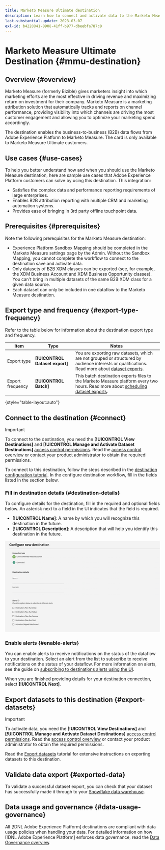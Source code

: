 ```yaml
---
title: Marketo Measure Ultimate destination
description: Learn how to connect and activate data to the Marketo Measure Ultimate destination.
last-substantial-update: 2023-03-07
exl-id: b4220841-8908-41ff-b977-dbeebfa787c8
---
```

# Marketo Measure Ultimate Destination {#mmu-destination}

## Overview {#overview}

Marketo Measure (formerly Bizible) gives marketers insight into which marketing efforts are the most effective in driving revenue and maximizing return on investment for their company. Marketo Measure is a marketing attribution solution that automatically tracks and reports on channel performance, providing visibility into which channels are driving the most customer engagement and allowing you to optimize your marketing spend accordingly.

The destination enables the business-to-business (B2B) data flows from Adobe Experience Platform to Marketo Measure. The card is only available to Marketo Measure Ultimate customers. 

## Use cases {#use-cases}

To help you better understand how and when you should use the Marketo Measure destination, here are sample use cases that Adobe Experience Platform customers can solve by using this destination. This integration:

* Satisfies the complex data and performance reporting requirements of large enterprises.
* Enables B2B attribution reporting with multiple CRM and marketing automation systems. 
* Provides ease of bringing in 3rd party offline touchpoint data. 

## Prerequisites {#prerequisites}

Note the following prerequisites for the Marketo Measure destination:

* Experience Platform Sandbox Mapping should be completed in the Marketo Measure settings page by the Admin. Without the Sandbox Mapping, you cannot complete the workflow to connect to the destination save and activate data. 
* Only datasets of B2B XDM classes can be exported (see, for example, the XDM Business Account and XDM Business Opportunity classes). You can't bring in multiple datasets of the same B2B XDM class for a given data source. 
* Each dataset can only be included in one dataflow to the Marketo Measure destination. 

## Export type and frequency {#export-type-frequency}

Refer to the table below for information about the destination export type and frequency.

| Item | Type | Notes |
---------|----------|---------|
| Export type | **[!UICONTROL Dataset export]** | You are exporting raw datasets, which are not grouped or structured by audience interests or qualifications. Read more about [dataset exports](/help/destinations/destination-types.md#dataset-export-destinations).|
| Export frequency | **[!UICONTROL Batch]** | This batch destination exports files to the Marketo Measure platform every two hours. Read more about [scheduling dataset exports](/help/destinations/ui/export-datasets.md#scheduling).|

{style="table-layout:auto"}

## Connect to the destination {#connect}

>[!IMPORTANT]
> 
>To connect to the destination, you need the **[!UICONTROL View Destinations]** and **[!UICONTROL Manage and Activate Dataset Destinations]** [access control permissions](/help/access-control/home.md#permissions). Read the [access control overview](/help/access-control/ui/overview.md) or contact your product administrator to obtain the required permissions.

To connect to this destination, follow the steps described in the [destination configuration tutorial](../../ui/connect-destination.md). In the configure destination workflow, fill in the fields listed in the section below.

### Fill in destination details {#destination-details}

To configure details for the destination, fill in the required and optional fields below. An asterisk next to a field in the UI indicates that the field is required.

*  **[!UICONTROL Name]**: A name by which you will recognize this destination in the future.
*  **[!UICONTROL Description]**: A description that will help you identify this destination in the future.

![The Connect to destination workflow for the Marketo Measure destination.](/help/destinations/assets/catalog/adobe/marketo-measure-ultimate/marketo-measure-connect-to-destination.png)

### Enable alerts {#enable-alerts}

You can enable alerts to receive notifications on the status of the dataflow to your destination. Select an alert from the list to subscribe to receive notifications on the status of your dataflow. For more information on alerts, see the guide on [subscribing to destinations alerts using the UI](../../ui/alerts.md).

When you are finished providing details for your destination connection, select **[!UICONTROL Next]**.

## Export datasets to this destination {#export-datasets}

>[!IMPORTANT]
> 
>To activate data, you need the **[!UICONTROL View Destinations]** and **[!UICONTROL Manage and Activate Dataset Destinations]** [access control permissions](/help/access-control/home.md#permissions). Read the [access control overview](/help/access-control/ui/overview.md) or contact your product administrator to obtain the required permissions.

Read the [Export datasets](/help/destinations/ui/export-datasets.md) tutorial for extensive instructions on exporting datasets to this destination.

## Validate data export {#exported-data}

To validate a successful dataset export, you can check that your dataset has successfully made it through to your [Snowflake data warehouse](https://experienceleague.adobe.com/docs/marketo-measure/using/marketo-measure-data-warehouse/data-warehouse-access-reader-account.html). 

## Data usage and governance {#data-usage-governance}

All [!DNL Adobe Experience Platform] destinations are compliant with data usage policies when handling your data. For detailed information on how [!DNL Adobe Experience Platform] enforces data governance, read the [Data Governance overview](/help/data-governance/home.md).
